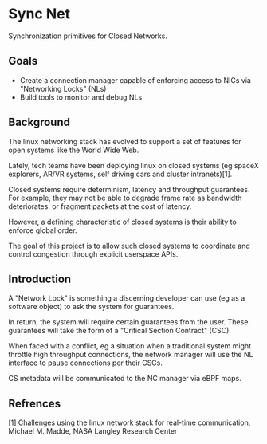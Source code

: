 # Sync Net

Synchronization primitives for Closed Networks.

## Goals

* Create a connection manager capable of enforcing access to NICs via "Networking Locks" (NLs)
* Build tools to monitor and debug NLs

## Background

The linux networking stack has evolved to support a set of features for open systems like the World Wide Web.

Lately, tech teams have been deploying linux on closed systems (eg spaceX explorers, AR/VR systems, self driving cars and cluster intranets)[1].

Closed systems require determinism, latency and throughput guarantees. For example, they may not be able to degrade frame rate as bandwidth deteriorates, or fragment packets at the cost of latency.

However, a defining characteristic of closed systems is their ability to enforce global order.

The goal of this project is to allow such closed systems to coordinate and control congestion through explicit userspace APIs.

## Introduction

A "Network Lock" is something a discerning developer can use (eg as a software object) to ask the system for guarantees.

In return, the system will require certain guarantees from the user. These guarantees will take the form of a "Critical Section Contract" (CSC).

When faced with a conflict, eg a situation when a traditional system might throttle high throughput connections, the network manager will use the NL interface to pause connections per their CSCs.

CS metadata will be communicated to the NC manager via eBPF maps.

## Refrences

[1] [Challenges](https://ntrs.nasa.gov/api/citations/20200002393/downloads/20200002393.pdf) using the linux network stack for real-time communication, Michael M. Madde, NASA Langley Research Center


